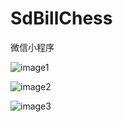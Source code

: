 # SdBillChess
微信小程序

![image1](https://github.com/CarryHekangkai/SdBillChess/tree/main/screenshots/1.png)

![image2](https://github.com/CarryHekangkai/LeanbackDemo/tree/main/screenshots/2.png)

![image3](https://github.com/CarryHekangkai/LeanbackDemo/tree/main/screenshots/3.png)